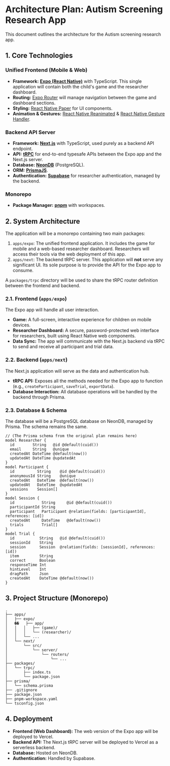 # Architecture Plan: Autism Screening Research App

This document outlines the architecture for the Autism screening research app.

## 1. Core Technologies

### Unified Frontend (Mobile & Web)
- **Framework:** **[Expo (React Native)](https://expo.dev/)** with TypeScript. This single application will contain both the child's game and the researcher dashboard.
- **Routing:** [Expo Router](https://docs.expo.dev/router/introduction/) will manage navigation between the game and dashboard sections.
- **Styling:** [React Native Paper](https://reactnativepaper.com/) for UI components.
- **Animation & Gestures:** [React Native Reanimated](https://docs.swmansion.com/react-native-reanimated/) & [React Native Gesture Handler](https://docs.swmansion.com/react-native-gesture-handler/).

### Backend API Server
- **Framework:** **[Next.js](https://nextjs.org/)** with TypeScript, used purely as a backend API endpoint.
- **API:** **[tRPC](https://trpc.io/)** for end-to-end typesafe APIs between the Expo app and the Next.js server.
- **Database:** **[NeonDB](https://neon.tech/)** (PostgreSQL).
- **ORM:** **[PrismaJS](https://www.prisma.io/)**.
- **Authentication:** **[Supabase](https://supabase.com/)** for researcher authentication, managed by the backend.

### Monorepo
- **Package Manager:** **[pnpm](https://pnpm.io/)** with workspaces.

## 2. System Architecture

The application will be a monorepo containing two main packages:

1.  `apps/expo`: The unified frontend application. It includes the game for mobile and a web-based researcher dashboard. Researchers will access their tools via the web deployment of this app.
2.  `apps/next`: The backend tRPC server. This application will **not** serve any significant UI. Its sole purpose is to provide the API for the Expo app to consume.

A `packages/trpc` directory will be used to share the tRPC router definition between the frontend and backend.

### 2.1. Frontend (`apps/expo`)
The Expo app will handle all user interaction.
- **Game:** A full-screen, interactive experience for children on mobile devices.
- **Researcher Dashboard:** A secure, password-protected web interface for researchers, built using React Native web components.
- **Data Sync:** The app will communicate with the Next.js backend via tRPC to send and receive all participant and trial data.

### 2.2. Backend (`apps/next`)
The Next.js application will serve as the data and authentication hub.
- **tRPC API:** Exposes all the methods needed for the Expo app to function (e.g., `createParticipant`, `saveTrial`, `exportData`).
- **Database Interaction:** All database operations will be handled by the backend through Prisma.

### 2.3. Database & Schema
The database will be a PostgreSQL database on NeonDB, managed by Prisma. The schema remains the same.

```prisma
// (The Prisma schema from the original plan remains here)
model Researcher {
  id        String   @id @default(cuid())
  email     String   @unique
  createdAt DateTime @default(now())
  updatedAt DateTime @updatedAt
}
model Participant {
  id          String    @id @default(cuid())
  anonymousId String    @unique
  createdAt   DateTime  @default(now())
  updatedAt   DateTime  @updatedAt
  sessions    Session[]
}
model Session {
  id            String     @id @default(cuid())
  participantId String
  participant   Participant @relation(fields: [participantId], references: [id])
  createdAt     DateTime   @default(now())
  trials        Trial[]
}
model Trial {
  id           String   @id @default(cuid())
  sessionId    String
  session      Session  @relation(fields: [sessionId], references: [id])
  item         String
  correct      Boolean
  responseTime Int
  hintLevel    Int
  dragPath     Json
  createdAt    DateTime @default(now())
}
```

## 3. Project Structure (Monorepo)

```
.
├── apps/
│   ├── expo/
│   ��   ├── app/
│   │   │   ├── (game)/
│   │   │   └── (researcher)/
│   │   └── ...
│   └── next/
│       └── src/
│           └── server/
│               └── routers/
│                   └── ...
├── packages/
│   └── trpc/
│       ├── index.ts
│       └── package.json
├── prisma/
│   └── schema.prisma
├── .gitignore
├── package.json
├── pnpm-workspace.yaml
└── tsconfig.json
```

## 4. Deployment

- **Frontend (Web Dashboard):** The web version of the Expo app will be deployed to Vercel.
- **Backend API:** The Next.js tRPC server will be deployed to Vercel as a serverless backend.
- **Database:** Hosted on NeonDB.
- **Authentication:** Handled by Supabase.
